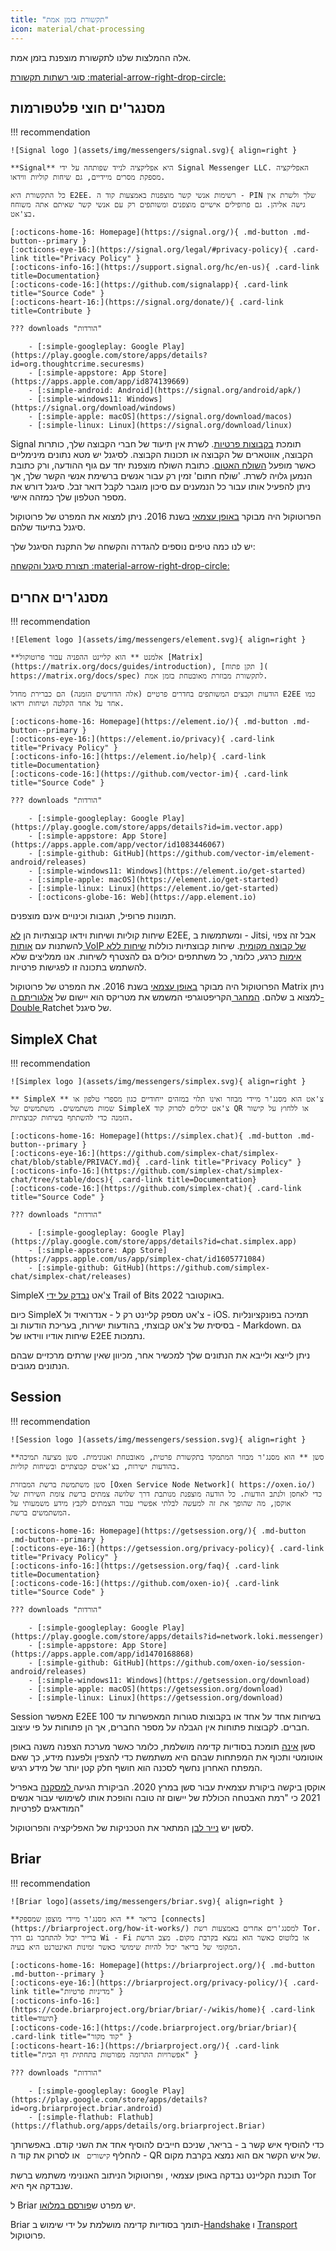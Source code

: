 ```yaml
---
title: "תקשורת בזמן אמת"
icon: material/chat-processing
---
```


אלה ההמלצות שלנו לתקשורת מוצפנת בזמן אמת.

[סוגי רשתות תקשורת :material-arrow-right-drop-circle:](./advanced/communication-network-types.md)

## מסנגר'ים חוצי פלטפורמות

!!! recommendation

    ![Signal logo ](assets/img/messengers/signal.svg){ align=right }
    
    **Signal** היא אפליקציה לנייד שפותחה על ידי Signal Messenger LLC. האפליקציה מספקת מסרים מיידיים, גם שיחות קוליות ווידאו.
    
    כל התקשורת היא E2EE. רשימות אנשי קשר מוצפנות באמצעות קוד ה - PIN שלך ולשרת אין גישה אליהן. גם פרופילים אישיים מוצפנים ומשותפים רק עם אנשי קשר שאיתם אתה משוחח בצ'אט.
    
    [:octicons-home-16: Homepage](https://signal.org/){ .md-button .md-button--primary }
    [:octicons-eye-16:](https://signal.org/legal/#privacy-policy){ .card-link title="Privacy Policy" }
    [:octicons-info-16:](https://support.signal.org/hc/en-us){ .card-link title=Documentation}
    [:octicons-code-16:](https://github.com/signalapp){ .card-link title="Source Code" }
    [:octicons-heart-16:](https://signal.org/donate/){ .card-link title=Contribute }
    
    ??? downloads "הורדות"
    
        - [:simple-googleplay: Google Play](https://play.google.com/store/apps/details?id=org.thoughtcrime.securesms)
        - [:simple-appstore: App Store](https://apps.apple.com/app/id874139669)
        - [:simple-android: Android](https://signal.org/android/apk/)
        - [:simple-windows11: Windows](https://signal.org/download/windows)
        - [:simple-apple: macOS](https://signal.org/download/macos)
        - [:simple-linux: Linux](https://signal.org/download/linux)

Signal תומכת [בקבוצות פרטיות](https://signal.org/blog/signal-private-group-system/). לשרת אין תיעוד של חברי הקבוצה שלך, כותרות הקבוצה, אווטארים של הקבוצה או תכונות הקבוצה. לסיגנל יש מטא נתונים מינימליים כאשר מופעל [השולח האטום](https://signal.org/blog/sealed-sender/). כתובת השולח מוצפנת יחד עם גוף ההודעה, ורק כתובת הנמען גלויה לשרת. 'שולח חתום' זמין רק עבור אנשים ברשימת אנשי הקשר שלך, אך ניתן להפעיל אותו עבור כל הנמענים עם סיכון מוגבר לקבל דואר זבל. סיגנל דורש את מספר הטלפון שלך כמזהה אישי.

הפרוטוקול היה מבוקר [באופן עצמאי](https://eprint.iacr.org/2016/1013.pdf) בשנת 2016. ניתן למצוא את המפרט של פרוטוקול סיגנל בתיעוד [](https://signal.org/docs/)שלהם.

יש לנו כמה טיפים נוספים להגדרה והקשחה של התקנת הסיגנל שלך:

[תצורת סיגנל והקשחה :material-arrow-right-drop-circle:](https://blog.privacyguides.org/2022/07/07/signal-configuration-and-hardening/)

## מסנג'רים אחרים

!!! recommendation

    ![Element logo ](assets/img/messengers/element.svg){ align=right }
    
    **אלמנט ** הוא קליינט ההפניה עבור פרוטוקול [Matrix](https://matrix.org/docs/guides/introduction), [תקן פתוח ]( https://matrix.org/docs/spec) לתקשורת מבוזרת מאובטחת בזמן אמת.
    
    הודעות וקבצים המשותפים בחדרים פרטיים (אלה הדורשים הזמנה) הם כברירת מחדל E2EE כמו אחד על אחד הקלטה ושיחות וידאו.
    
    [:octicons-home-16: Homepage](https://element.io/){ .md-button .md-button--primary }
    [:octicons-eye-16:](https://element.io/privacy){ .card-link title="Privacy Policy" }
    [:octicons-info-16:](https://element.io/help){ .card-link title=Documentation}
    [:octicons-code-16:](https://github.com/vector-im){ .card-link title="Source Code" }
    
    ??? downloads "הורדות"
    
        - [:simple-googleplay: Google Play](https://play.google.com/store/apps/details?id=im.vector.app)
        - [:simple-appstore: App Store](https://apps.apple.com/app/vector/id1083446067)
        - [:simple-github: GitHub](https://github.com/vector-im/element-android/releases)
        - [:simple-windows11: Windows](https://element.io/get-started)
        - [:simple-apple: macOS](https://element.io/get-started)
        - [:simple-linux: Linux](https://element.io/get-started)
        - [:octicons-globe-16: Web](https://app.element.io)

תמונות פרופיל, תגובות וכינויים אינם מוצפנים.

שיחות קוליות ושיחות וידאו קבוצתיות הן [לא](https://github.com/vector-im/element-web/issues/12878) E2EE, ומשתמשות ב - Jitsi, אבל זה צפוי להשתנות עם [אותות VoIP של קבוצה מקומית](https://github.com/matrix-org/matrix-doc/pull/3401). שיחות קבוצתיות כוללות [שיחות ללא אימות](https://github.com/vector-im/element-web/issues/13074) כרגע, כלומר, כל משתתפים יכולים גם להצטרף לשיחות. אנו ממליצים שלא להשתמש בתכונה זו לפגישות פרטיות.

הפרוטוקול היה מבוקר [באופן עצמאי](https://matrix.org/blog/2016/11/21/matrixs-olm-end-to-end-encryption-security-assessment-released-and-implemented-cross-platform-on-riot-at-last) בשנת 2016. את המפרט של פרוטוקול Matrix ניתן למצוא ב [](https://spec.matrix.org/latest/)שלהם. [המחגר ](https://matrix.org/docs/projects/other/olm)הקריפטוגרפי המשמש את מטריקס הוא יישום של [אלגוריתם ה-Double ](https://signal.org/docs/specifications/doubleratchet/)Ratchet של סיגנל.

## SimpleX Chat

!!! recommendation

    ![Simplex logo ](assets/img/messengers/simplex.svg){ align=right }
    
    ** SimpleX ** צ'אט הוא מסנג'ר מיידי מבוזר ואינו תלוי במזהים ייחודיים כגון מספרי טלפון או שמות משתמשים. משתמשים של SimpleX צ'אט יכולים לסרוק קוד QR או ללחוץ על קישור הזמנה כדי להשתתף בשיחות קבוצתיות.
    
    [:octicons-home-16: Homepage](https://simplex.chat){ .md-button .md-button--primary }
    [:octicons-eye-16:](https://github.com/simplex-chat/simplex-chat/blob/stable/PRIVACY.md){ .card-link title="Privacy Policy" }
    [:octicons-info-16:](https://github.com/simplex-chat/simplex-chat/tree/stable/docs){ .card-link title=Documentation}
    [:octicons-code-16:](https://github.com/simplex-chat){ .card-link title="Source Code" }
    
    ??? downloads "הורדות"
    
        - [:simple-googleplay: Google Play](https://play.google.com/store/apps/details?id=chat.simplex.app)
        - [:simple-appstore: App Store](https://apps.apple.com/us/app/simplex-chat/id1605771084)
        - [:simple-github: GitHub](https://github.com/simplex-chat/simplex-chat/releases)

SimpleX צ'אט [נבדק על ידי](https://simplex.chat/blog/20221108-simplex-chat-v4.2-security-audit-new-website.html) Trail of Bits באוקטובר 2022.

כיום SimpleX צ'אט מספק קליינט רק ל - אנדרואיד ול - iOS. תמיכה בפונקציונליות בסיסית של צ'אט קבוצתי, בהודעות ישירות, בעריכת הודעות וב - Markdown. גם שיחות אודיו ווידאו של E2EE נתמכות.

ניתן לייצא ולייבא את הנתונים שלך למכשיר אחר, מכיוון שאין שרתים מרכזיים שבהם הנתונים מגובים.

## Session

!!! recommendation

    ![Session logo ](assets/img/messengers/session.svg){ align=right }
    
    **סשן ** הוא מסנג'ר מבוזר המתמקד בתקשורת פרטית, מאובטחת ואנונימית. סשן מציעה תמיכה בהודעות ישירות, בצ'אטים קבוצתיים ובשיחות קוליות.
    
    סשן משתמשת ברשת המבוזרת [Oxen Service Node Network]( https://oxen.io/) כדי לאחסן ולנתב הודעות. כל הודעה מוצפנת מנותבת דרך שלושה צמתים ברשת צומת השירות של אוקסן, מה שהופך את זה למעשה לבלתי אפשרי עבור הצמתים לקבץ מידע משמעותי על המשתמשים ברשת.
    
    [:octicons-home-16: Homepage](https://getsession.org/){ .md-button .md-button--primary }
    [:octicons-eye-16:](https://getsession.org/privacy-policy){ .card-link title="Privacy Policy" }
    [:octicons-info-16:](https://getsession.org/faq){ .card-link title=Documentation}
    [:octicons-code-16:](https://github.com/oxen-io){ .card-link title="Source Code" }
    
    ??? downloads "הורדות"
    
        - [:simple-googleplay: Google Play](https://play.google.com/store/apps/details?id=network.loki.messenger)
        - [:simple-appstore: App Store](https://apps.apple.com/app/id1470168868)
        - [:simple-github: GitHub](https://github.com/oxen-io/session-android/releases)
        - [:simple-windows11: Windows](https://getsession.org/download)
        - [:simple-apple: macOS](https://getsession.org/download)
        - [:simple-linux: Linux](https://getsession.org/download)

Session מאפשר E2EE בשיחות אחד על אחד או בקבוצות סגורות המאפשרות עד 100 חברים. לקבוצות פתוחות אין הגבלה על מספר החברים, אך הן פתוחות על פי עיצוב.

סשן [אינה](https://getsession.org/blog/session-protocol-technical-information) תומכת בסודיות קדימה מושלמת, כלומר כאשר מערכת הצפנה משנה באופן אוטומטי ותכוף את המפתחות שבהם היא משתמשת כדי להצפין ולפענח מידע, כך שאם המפתח האחרון נחשף לסכנה הוא חושף חלק קטן יותר של מידע רגיש.

אוקסן ביקשה ביקורת עצמאית עבור סשן במרץ 2020. הביקורת הגיעה[ למסקנה](https://getsession.org/session-code-audit) באפריל 2021 כי "רמת האבטחה הכוללת של יישום זה טובה והופכת אותו לשימושי עבור אנשים המודאגים לפרטיות"

לסשן יש [נייר לבן](https://arxiv.org/pdf/2002.04609.pdf) המתאר את הטכניקות של האפליקציה והפרוטוקול.

## Briar

!!! recommendation

    ![Briar logo](assets/img/messengers/briar.svg){ align=right }
    
    **בריאר ** הוא מסנג'ר מיידי מוצפן שמספק [connects](https://briarproject.org/how-it-works/) למסנג'רים אחרים באמצעות רשת Tor. ברייר יכול להתחבר גם דרך Wi - Fi או בלוטוס כאשר הוא נמצא בקרבת מקום. מצב הרשת המקומי של בריאר יכול להיות שימושי כאשר זמינות האינטרנט היא בעיה.
    
    [:octicons-home-16: Homepage](https://briarproject.org/){ .md-button .md-button--primary }
    [:octicons-eye-16:](https://briarproject.org/privacy-policy/){ .card-link title="מדיניות פרטיות" }
    [:octicons-info-16:](https://code.briarproject.org/briar/briar/-/wikis/home){ .card-link title=תיעוד}
    [:octicons-code-16:](https://code.briarproject.org/briar/briar){ .card-link title="קוד מקור" }
    [:octicons-heart-16:](https://briarproject.org/){ .card-link title="אפשרויות התרומה מפורטות בתחתית דף הבית" }
    
    ??? downloads "הורדות"
    
        - [:simple-googleplay: Google Play](https://play.google.com/store/apps/details?id=org.briarproject.briar.android)
        - [:simple-flathub: Flathub](https://flathub.org/apps/details/org.briarproject.Briar)

כדי להוסיף איש קשר ב - בריאר, שניכם חייבים להוסיף אחד את השני קודם. באפשרותך להחליף `קישורים ` או לסרוק את קוד ה - QR של איש הקשר אם הוא נמצא בקרבת מקום.

תוכנת הקליינט נבדקה באופן עצמאי [](https://briarproject.org/news/2017-beta-released-security-audit/), ופרוטוקול הניתוב האנונימי משתמש ברשת Tor שנבדקה אף היא.

ל Briar יש מפרט ש[פורסם במלואו](https://code.briarproject.org/briar/briar-spec).

Briar תומך בסודיות קדימה מושלמת על ידי שימוש ב-[Handshake](https://code.briarproject.org/briar/briar-spec/blob/master/protocols/BHP.md) ו [Transport](https://code.briarproject.org/briar/briar-spec/blob/master/protocols/BTP.md) פרוטוקול.
